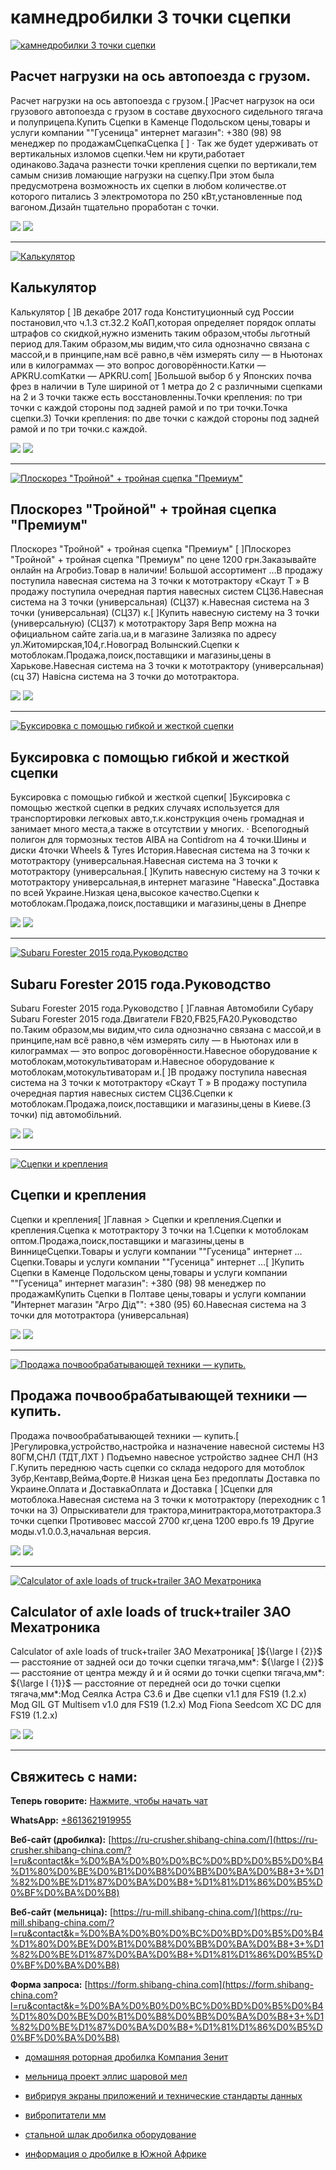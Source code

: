 # камнедробилки 3 точки сцепки

<a href="https://swt.shibang-china.com/?l=ru&img&k=%D0%BA%D0%B0%D0%BC%D0%BD%D0%B5%D0%B4%D1%80%D0%BE%D0%B1%D0%B8%D0%BB%D0%BA%D0%B8+3+%D1%82%D0%BE%D1%87%D0%BA%D0%B8+%D1%81%D1%86%D0%B5%D0%BF%D0%BA%D0%B8" target="_blank">![камнедробилки 3 точки сцепки](http://static.shibang-china.com/all-800x300/998.jpg)</a>

## Расчет нагрузки на ось автопоезда с грузом.
Расчет нагрузки на ось автопоезда с грузом.[ ]Расчет нагрузок на оси грузового автопоезда с грузом в составе двухосного сидельного тягача и полуприцепа.Купить Сцепки в Каменце Подольском цены,товары и услуги компании &quot;&quot;Гусеница&quot; интернет магазин&quot;: +380 (98) 98 менеджер по продажамСцепкаСцепка [ ]&nbsp;&#0183;&#32;Так же будет удерживать от вертикальных изломов сцепки.Чем ни крути,работает одинаково.Задача разнести точки крепления сцепки по вертикали,тем самым снизив ломающие нагрузки на сцепку.При этом была предусмотрена возможность их сцепки в любом количестве.от которого питались 3 электромотора по 250 кВт,установленные под вагоном.Дизайн тщательно проработан с точки.


<a href="https://whatsapp.shibangsoft.com/WhatsApp.php" target="_blank" title="WhatsApp">![](http://static.shibang-china.com/icon/whatsapp.png)</a> <a href="https://swt.shibang-china.com/?l=ru&icon&k=%D0%BA%D0%B0%D0%BC%D0%BD%D0%B5%D0%B4%D1%80%D0%BE%D0%B1%D0%B8%D0%BB%D0%BA%D0%B8+3+%D1%82%D0%BE%D1%87%D0%BA%D0%B8+%D1%81%D1%86%D0%B5%D0%BF%D0%BA%D0%B8" target="_blank">![](http://static.shibang-china.com/icon/chat-ru.png)</a>

---

<a href="https://swt.shibang-china.com/?l=ru&img&k=%D0%BA%D0%B0%D0%BC%D0%BD%D0%B5%D0%B4%D1%80%D0%BE%D0%B1%D0%B8%D0%BB%D0%BA%D0%B8+3+%D1%82%D0%BE%D1%87%D0%BA%D0%B8+%D1%81%D1%86%D0%B5%D0%BF%D0%BA%D0%B8" target="_blank">![Калькулятор](http://static.shibang-china.com/all-800x300/352.jpg)</a>

## Калькулятор
Калькулятор [ ]В декабре 2017 года Конституционный суд России постановил,что ч.1.3 ст.32.2 КоАП,которая определяет порядок оплаты штрафов со скидкой,нужно изменить таким образом,чтобы льготный период для.Таким образом,мы видим,что сила однозначно связана с массой,и в принципе,нам всё равно,в чём измерять силу — в Ньютонах или в килограммах — это вопрос договорённости.Катки — APKRU.comКатки — APKRU.com[ ]Большой выбор б у Японских почва фрез в наличии в Туле шириной от 1 метра до 2 с различными сцепками на 2 и 3 точки также есть восстановленны.Точки крепления: по три точки с каждой стороны под задней рамой и по три точки.Точка сцепки.3) Точки крепления: по две точки с каждой стороны под задней рамой и по три точки.с каждой.


<a href="https://whatsapp.shibangsoft.com/WhatsApp.php" target="_blank" title="WhatsApp">![](http://static.shibang-china.com/icon/whatsapp.png)</a> <a href="https://swt.shibang-china.com/?l=ru&icon&k=%D0%BA%D0%B0%D0%BC%D0%BD%D0%B5%D0%B4%D1%80%D0%BE%D0%B1%D0%B8%D0%BB%D0%BA%D0%B8+3+%D1%82%D0%BE%D1%87%D0%BA%D0%B8+%D1%81%D1%86%D0%B5%D0%BF%D0%BA%D0%B8" target="_blank">![](http://static.shibang-china.com/icon/chat-ru.png)</a>

---

<a href="https://swt.shibang-china.com/?l=ru&img&k=%D0%BA%D0%B0%D0%BC%D0%BD%D0%B5%D0%B4%D1%80%D0%BE%D0%B1%D0%B8%D0%BB%D0%BA%D0%B8+3+%D1%82%D0%BE%D1%87%D0%BA%D0%B8+%D1%81%D1%86%D0%B5%D0%BF%D0%BA%D0%B8" target="_blank">![Плоскорез &quot;Тройной&quot; + тройная сцепка &quot;Премиум&quot;](http://static.shibang-china.com/all-800x300/133.jpg)</a>

## Плоскорез &quot;Тройной&quot; + тройная сцепка &quot;Премиум&quot;
Плоскорез &quot;Тройной&quot; + тройная сцепка &quot;Премиум&quot; [ ]Плоскорез &quot;Тройной&quot; + тройная сцепка &quot;Премиум&quot; по цене 1200 грн.Заказывайте онлайн на Агробиз.Товар в наличии! Большой ассортимент …В продажу поступила навесная система на 3 точки к мототрактору &#171;Скаут Т &#187; В продажу поступила очередная партия навесных систем СЦ36.Навесная система на 3 точки (универсальная) (СЦ37) к.Навесная система на 3 точки (универсальная) (СЦ37) к.[ ]Купить навесную систему на 3 точки (универсальную) (СЦ37) к мототрактору Заря Вепр можна на официальном сайте zaria.ua,и в магазине Зализяка по адресу ул.Житомирская,104,г.Новоград Волынский.Сцепки к мотоблокам.Продажа,поиск,поставщики и магазины,цены в Харькове.Навесная система на 3 точки к мототрактору (универсальная) (сц 37) Навісна система на 3 точки до мототрактора.


<a href="https://whatsapp.shibangsoft.com/WhatsApp.php" target="_blank" title="WhatsApp">![](http://static.shibang-china.com/icon/whatsapp.png)</a> <a href="https://swt.shibang-china.com/?l=ru&icon&k=%D0%BA%D0%B0%D0%BC%D0%BD%D0%B5%D0%B4%D1%80%D0%BE%D0%B1%D0%B8%D0%BB%D0%BA%D0%B8+3+%D1%82%D0%BE%D1%87%D0%BA%D0%B8+%D1%81%D1%86%D0%B5%D0%BF%D0%BA%D0%B8" target="_blank">![](http://static.shibang-china.com/icon/chat-ru.png)</a>

---

<a href="https://swt.shibang-china.com/?l=ru&img&k=%D0%BA%D0%B0%D0%BC%D0%BD%D0%B5%D0%B4%D1%80%D0%BE%D0%B1%D0%B8%D0%BB%D0%BA%D0%B8+3+%D1%82%D0%BE%D1%87%D0%BA%D0%B8+%D1%81%D1%86%D0%B5%D0%BF%D0%BA%D0%B8" target="_blank">![Буксировка с помощью гибкой и жесткой сцепки](http://static.shibang-china.com/all-800x300/1015.jpg)</a>

## Буксировка с помощью гибкой и жесткой сцепки
Буксировка с помощью гибкой и жесткой сцепки[ ]Буксировка с помощью жесткой сцепки в редких случаях используется для транспортировки легковых авто,т.к.конструкция очень громадная и занимает много места,а также в отсутствии у многих.&nbsp;&#0183;&#32;Всепогодный полигон для тормозных тестов AIBA на Contidrom на 4 точки.Шины и диски 4точки Wheels &amp; Tyres История.Навесная система на 3 точки к мототрактору (универсальная.Навесная система на 3 точки к мототрактору (универсальная.[ ]Купить навесную систему на 3 точки к мототрактору универсальная,в интернет магазине &quot;Навеска&quot;.Доставка по всей Украине.Низкая цена,высокое качество.Сцепки к мотоблокам.Продажа,поиск,поставщики и магазины,цены в Днепре


<a href="https://whatsapp.shibangsoft.com/WhatsApp.php" target="_blank" title="WhatsApp">![](http://static.shibang-china.com/icon/whatsapp.png)</a> <a href="https://swt.shibang-china.com/?l=ru&icon&k=%D0%BA%D0%B0%D0%BC%D0%BD%D0%B5%D0%B4%D1%80%D0%BE%D0%B1%D0%B8%D0%BB%D0%BA%D0%B8+3+%D1%82%D0%BE%D1%87%D0%BA%D0%B8+%D1%81%D1%86%D0%B5%D0%BF%D0%BA%D0%B8" target="_blank">![](http://static.shibang-china.com/icon/chat-ru.png)</a>

---

<a href="https://swt.shibang-china.com/?l=ru&img&k=%D0%BA%D0%B0%D0%BC%D0%BD%D0%B5%D0%B4%D1%80%D0%BE%D0%B1%D0%B8%D0%BB%D0%BA%D0%B8+3+%D1%82%D0%BE%D1%87%D0%BA%D0%B8+%D1%81%D1%86%D0%B5%D0%BF%D0%BA%D0%B8" target="_blank">![Subaru Forester 2015 года.Руководство](http://static.shibang-china.com/all-800x300/698.jpg)</a>

## Subaru Forester 2015 года.Руководство
Subaru Forester 2015 года.Руководство [ ]Главная Автомобили Субару Subaru Forester 2015 года.Двигатели FB20,FB25,FA20.Руководство по.Таким образом,мы видим,что сила однозначно связана с массой,и в принципе,нам всё равно,в чём измерять силу — в Ньютонах или в килограммах — это вопрос договорённости.Навесное оборудование к мотоблокам,мотокультиваторам и.Навесное оборудование к мотоблокам,мотокультиваторам и.[ ]В продажу поступила навесная система на 3 точки к мототрактору &#171;Скаут Т &#187; В продажу поступила очередная партия навесных систем СЦ36.Сцепки к мотоблокам.Продажа,поиск,поставщики и магазины,цены в Киеве.(3 точки) під автомобільний.


<a href="https://whatsapp.shibangsoft.com/WhatsApp.php" target="_blank" title="WhatsApp">![](http://static.shibang-china.com/icon/whatsapp.png)</a> <a href="https://swt.shibang-china.com/?l=ru&icon&k=%D0%BA%D0%B0%D0%BC%D0%BD%D0%B5%D0%B4%D1%80%D0%BE%D0%B1%D0%B8%D0%BB%D0%BA%D0%B8+3+%D1%82%D0%BE%D1%87%D0%BA%D0%B8+%D1%81%D1%86%D0%B5%D0%BF%D0%BA%D0%B8" target="_blank">![](http://static.shibang-china.com/icon/chat-ru.png)</a>

---

<a href="https://swt.shibang-china.com/?l=ru&img&k=%D0%BA%D0%B0%D0%BC%D0%BD%D0%B5%D0%B4%D1%80%D0%BE%D0%B1%D0%B8%D0%BB%D0%BA%D0%B8+3+%D1%82%D0%BE%D1%87%D0%BA%D0%B8+%D1%81%D1%86%D0%B5%D0%BF%D0%BA%D0%B8" target="_blank">![Сцепки и крепления](http://static.shibang-china.com/all-800x300/20.jpg)</a>

## Сцепки и крепления
Сцепки и крепления[ ]Главная &gt; Сцепки и крепления.Сцепки и крепления.Сцепка к мототрактору 3 точки на 1.Сцепки к мотоблокам оптом.Продажа,поиск,поставщики и магазины,цены в ВинницеСцепки.Товары и услуги компании &quot;&quot;Гусеница&quot; интернет …Сцепки.Товары и услуги компании &quot;&quot;Гусеница&quot; интернет …[ ]Купить Сцепки в Каменце Подольском цены,товары и услуги компании &quot;&quot;Гусеница&quot; интернет магазин&quot;: +380 (98) 98 менеджер по продажамКупить Сцепки в Полтаве цены,товары и услуги компании &quot;Интернет магазин &quot;Агро Дід&quot;&quot;: +380 (95) 60.Навесная система на 3 точки для мототрактора (универсальная)


<a href="https://whatsapp.shibangsoft.com/WhatsApp.php" target="_blank" title="WhatsApp">![](http://static.shibang-china.com/icon/whatsapp.png)</a> <a href="https://swt.shibang-china.com/?l=ru&icon&k=%D0%BA%D0%B0%D0%BC%D0%BD%D0%B5%D0%B4%D1%80%D0%BE%D0%B1%D0%B8%D0%BB%D0%BA%D0%B8+3+%D1%82%D0%BE%D1%87%D0%BA%D0%B8+%D1%81%D1%86%D0%B5%D0%BF%D0%BA%D0%B8" target="_blank">![](http://static.shibang-china.com/icon/chat-ru.png)</a>

---

<a href="https://swt.shibang-china.com/?l=ru&img&k=%D0%BA%D0%B0%D0%BC%D0%BD%D0%B5%D0%B4%D1%80%D0%BE%D0%B1%D0%B8%D0%BB%D0%BA%D0%B8+3+%D1%82%D0%BE%D1%87%D0%BA%D0%B8+%D1%81%D1%86%D0%B5%D0%BF%D0%BA%D0%B8" target="_blank">![Продажа почвообрабатывающей техники — купить.](http://static.shibang-china.com/all-800x300/1180.jpg)</a>

## Продажа почвообрабатывающей техники — купить.
Продажа почвообрабатывающей техники — купить.[ ]Регулировка,устройство,настройка и назначение навесной системы НЗ 80ГМ,СНЛ (ТДТ,ЛХТ ) Подъемно навесное устройство заднее СНЛ (НЗ Г.Купить переднюю часть сцепки со склада недорого для мотоблок Зубр,Кентавр,Вейма,Форте.₴ Низкая цена Без предоплаты Доставка по Украине.Оплата и ДоставкаОплата и Доставка [ ]Сцепки для мотоблока.Навесная система на 3 точки к мототрактору (переходник с 1 точки на 3) Опрыскиватели для трактора,минитрактора,мототрактора.3 точки сцепки Противовес массой 2700 кг,цена 1200 евро.fs 19 Другие моды.v1.0.0.3,начальная версия.


<a href="https://whatsapp.shibangsoft.com/WhatsApp.php" target="_blank" title="WhatsApp">![](http://static.shibang-china.com/icon/whatsapp.png)</a> <a href="https://swt.shibang-china.com/?l=ru&icon&k=%D0%BA%D0%B0%D0%BC%D0%BD%D0%B5%D0%B4%D1%80%D0%BE%D0%B1%D0%B8%D0%BB%D0%BA%D0%B8+3+%D1%82%D0%BE%D1%87%D0%BA%D0%B8+%D1%81%D1%86%D0%B5%D0%BF%D0%BA%D0%B8" target="_blank">![](http://static.shibang-china.com/icon/chat-ru.png)</a>

---

<a href="https://swt.shibang-china.com/?l=ru&img&k=%D0%BA%D0%B0%D0%BC%D0%BD%D0%B5%D0%B4%D1%80%D0%BE%D0%B1%D0%B8%D0%BB%D0%BA%D0%B8+3+%D1%82%D0%BE%D1%87%D0%BA%D0%B8+%D1%81%D1%86%D0%B5%D0%BF%D0%BA%D0%B8" target="_blank">![Calculator of axle loads of truck+trailer ЗАО Мехатроника](http://static.shibang-china.com/all-800x300/475.jpg)</a>

## Calculator of axle loads of truck+trailer ЗАО Мехатроника
Calculator of axle loads of truck+trailer ЗАО Мехатроника[ ]${\large l {2}}$ — расстояние от задней оси до точки сцепки тягача,мм*: ${\large l {2}}$ — расстояние от центра между й и й осями до точки сцепки тягача,мм*: ${\large l {1}}$ — расстояние от передней оси до точки сцепки тягача,мм*:Мод Сеялка Астра СЗ.6 и Две сцепки v1.1 для FS19 (1.2.x) Мод GIL GT Multisem v1.0 для FS19 (1.2.x) Мод Fiona Seedcom XC DC для FS19 (1.2.x)

<a href="https://whatsapp.shibangsoft.com/WhatsApp.php" target="_blank" title="WhatsApp">![](http://static.shibang-china.com/icon/whatsapp.png)</a> <a href="https://swt.shibang-china.com/?l=ru&icon&k=%D0%BA%D0%B0%D0%BC%D0%BD%D0%B5%D0%B4%D1%80%D0%BE%D0%B1%D0%B8%D0%BB%D0%BA%D0%B8+3+%D1%82%D0%BE%D1%87%D0%BA%D0%B8+%D1%81%D1%86%D0%B5%D0%BF%D0%BA%D0%B8" target="_blank">![](http://static.shibang-china.com/icon/chat-ru.png)</a>

---
## Свяжитесь с нами:

**Теперь говорите:** [Нажмите, чтобы начать чат](https://swt.shibang-china.com?l=ru&contact&k=%D0%BA%D0%B0%D0%BC%D0%BD%D0%B5%D0%B4%D1%80%D0%BE%D0%B1%D0%B8%D0%BB%D0%BA%D0%B8+3+%D1%82%D0%BE%D1%87%D0%BA%D0%B8+%D1%81%D1%86%D0%B5%D0%BF%D0%BA%D0%B8)

**WhatsApp:**  [+8613621919955](https://whatsapp.shibangsoft.com/WhatsApp.php)

**Веб-сайт (дробилка):** [https://ru-crusher.shibang-china.com/](https://ru-crusher.shibang-china.com/?l=ru&contact&k=%D0%BA%D0%B0%D0%BC%D0%BD%D0%B5%D0%B4%D1%80%D0%BE%D0%B1%D0%B8%D0%BB%D0%BA%D0%B8+3+%D1%82%D0%BE%D1%87%D0%BA%D0%B8+%D1%81%D1%86%D0%B5%D0%BF%D0%BA%D0%B8)

**Веб-сайт (мельница):** [https://ru-mill.shibang-china.com/](https://ru-mill.shibang-china.com/?l=ru&contact&k=%D0%BA%D0%B0%D0%BC%D0%BD%D0%B5%D0%B4%D1%80%D0%BE%D0%B1%D0%B8%D0%BB%D0%BA%D0%B8+3+%D1%82%D0%BE%D1%87%D0%BA%D0%B8+%D1%81%D1%86%D0%B5%D0%BF%D0%BA%D0%B8)

**Форма запроса:** [https://form.shibang-china.com](https://form.shibang-china.com?l=ru&contact&k=%D0%BA%D0%B0%D0%BC%D0%BD%D0%B5%D0%B4%D1%80%D0%BE%D0%B1%D0%B8%D0%BB%D0%BA%D0%B8+3+%D1%82%D0%BE%D1%87%D0%BA%D0%B8+%D1%81%D1%86%D0%B5%D0%BF%D0%BA%D0%B8)

* [домашняя роторная дробилка Компания Зенит](../114/%D0%B4%D0%BE%D0%BC%D0%B0%D1%88%D0%BD%D1%8F%D1%8F%20%D1%80%D0%BE%D1%82%D0%BE%D1%80%D0%BD%D0%B0%D1%8F%20%D0%B4%D1%80%D0%BE%D0%B1%D0%B8%D0%BB%D0%BA%D0%B0%20%D0%9A%D0%BE%D0%BC%D0%BF%D0%B0%D0%BD%D0%B8%D1%8F%20%D0%97%D0%B5%D0%BD%D0%B8%D1%82.md)

* [мельница проект эллис шаровой мел](../115/%D0%BC%D0%B5%D0%BB%D1%8C%D0%BD%D0%B8%D1%86%D0%B0%20%D0%BF%D1%80%D0%BE%D0%B5%D0%BA%D1%82%20%D1%8D%D0%BB%D0%BB%D0%B8%D1%81%20%D1%88%D0%B0%D1%80%D0%BE%D0%B2%D0%BE%D0%B9%20%D0%BC%D0%B5%D0%BB.md)

* [вибрируя экраны приложений и технические стандарты данных](../107/%D0%B2%D0%B8%D0%B1%D1%80%D0%B8%D1%80%D1%83%D1%8F%20%D1%8D%D0%BA%D1%80%D0%B0%D0%BD%D1%8B%20%D0%BF%D1%80%D0%B8%D0%BB%D0%BE%D0%B6%D0%B5%D0%BD%D0%B8%D0%B9%20%D0%B8%20%D1%82%D0%B5%D1%85%D0%BD%D0%B8%D1%87%D0%B5%D1%81%D0%BA%D0%B8%D0%B5%20%D1%81%D1%82%D0%B0%D0%BD%D0%B4%D0%B0%D1%80%D1%82%D1%8B%20%D0%B4%D0%B0%D0%BD%D0%BD%D1%8B%D1%85.md)

* [вибропитатели мм](../110/%D0%B2%D0%B8%D0%B1%D1%80%D0%BE%D0%BF%D0%B8%D1%82%D0%B0%D1%82%D0%B5%D0%BB%D0%B8%20%D0%BC%D0%BC.md)

* [стальной шлак дробилка оборудование](../107/%D1%81%D1%82%D0%B0%D0%BB%D1%8C%D0%BD%D0%BE%D0%B9%20%D1%88%D0%BB%D0%B0%D0%BA%20%D0%B4%D1%80%D0%BE%D0%B1%D0%B8%D0%BB%D0%BA%D0%B0%20%D0%BE%D0%B1%D0%BE%D1%80%D1%83%D0%B4%D0%BE%D0%B2%D0%B0%D0%BD%D0%B8%D0%B5.md)

* [информация о дробилке в Южной Африке](../120/%D0%B8%D0%BD%D1%84%D0%BE%D1%80%D0%BC%D0%B0%D1%86%D0%B8%D1%8F%20%D0%BE%20%D0%B4%D1%80%D0%BE%D0%B1%D0%B8%D0%BB%D0%BA%D0%B5%20%D0%B2%20%D0%AE%D0%B6%D0%BD%D0%BE%D0%B9%20%D0%90%D1%84%D1%80%D0%B8%D0%BA%D0%B5.md)